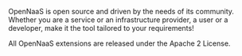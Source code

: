 ---
---
OpenNaaS is open source and driven by the needs of its community. Whether you are a service or an infrastructure provider, a user or a developer, make it the tool tailored to your requirements!

All OpenNaaS extensions are released under the Apache 2 License.